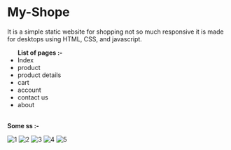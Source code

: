 # My-Shope
It is a simple static website for shopping not so much responsive it is made for desktops using HTML, CSS, and javascript.
<br>
<ul>
<b>List of pages :-</b>

<li>Index</li>
<li>product</li>
<li>product details</li>
<li>cart</li>
<li>account</li>
<li>contact us</li>
<li>about</li>
</ul>
<br>
<b>Some ss :-</b>
<br>

![1](https://user-images.githubusercontent.com/96196510/176256770-68afc092-b057-49f6-8039-e2dd1c92088e.JPG)
![2](https://user-images.githubusercontent.com/96196510/176256778-52cea341-e5fc-4fc0-88d6-e94923522c7e.JPG)
![3](https://user-images.githubusercontent.com/96196510/176256781-6dfbd7db-d536-4a42-81b4-fce6172102c4.JPG)
![4](https://user-images.githubusercontent.com/96196510/176256786-247190dc-46c6-44bd-8fce-e699f8b8ddcd.JPG)
![5](https://user-images.githubusercontent.com/96196510/176256793-8eaa79ee-376e-483d-91e9-f17c2ac72d22.JPG)

